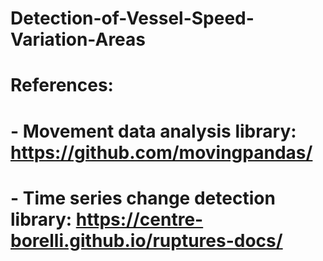 # Detection-of-Vessel-Speed-Variation-Areas
# References:
# - Movement data analysis library: https://github.com/movingpandas/
# - Time series change detection library: https://centre-borelli.github.io/ruptures-docs/
